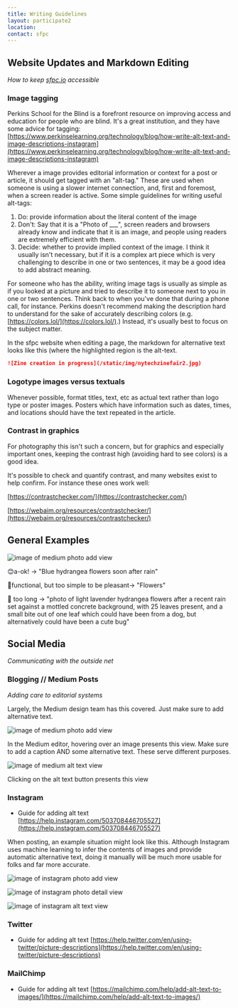 ```yaml
---
title: Writing Guidelines 
layout: participate2
location:
contact: sfpc
---
```


## Website Updates and Markdown Editing

*How to keep [sfpc.io](https://sfpc.io/) accessible*

### Image tagging

Perkins School for the Blind is a forefront resource on improving access and education for people who are blind. It's a great institution, and they have some advice for tagging:
[https://www.perkinselearning.org/technology/blog/how-write-alt-text-and-image-descriptions-instagram](https://www.perkinselearning.org/technology/blog/how-write-alt-text-and-image-descriptions-instagram)

Wherever a image provides editorial information or context for a post or article, it should get tagged with an "alt-tag." These are used when someone is using a slower internet connection, and, first and foremost, when a screen reader is active. Some simple guidelines for writing useful alt-tags:

1. Do: provide information about the literal content of the image
2. Don't: Say that it is a "Photo of ___", screen readers and browsers already know and indicate that it is an image, and people using readers are extremely efficient with them.
3. Decide: whether to provide implied context of the image. I think it usually isn't necessary, but if it is a complex art piece which is very challenging to describe in one or two sentences, it may be a good idea to add abstract meaning.

For someone who has the ability, writing image tags is usually as simple as if you looked at a picture and tried to describe it to someone next to you in one or two sentences. Think back to when you've done that during a phone call, for instance. Perkins doesn't recommend making the description hard to understand for the sake of accurately describing colors (e.g. [https://colors.lol/](https://colors.lol/).) Instead, it's usually best to focus on the subject matter.

In the sfpc website when editing a page, the markdown for alternative text looks like this (where the highlighted region is the alt-text.

```markdown
![Zine creation in progress](/static/img/nytechzinefair2.jpg)
```

### Logotype images versus textuals

Whenever possible, format titles, text, etc as actual text rather than logo type or poster images. Posters which have information such as dates, times, and locations should have the text repeated in the article.

### Contrast in graphics

For photography this isn't such a concern, but for graphics and especially important ones, keeping the contrast high (avoiding hard to see colors) is a good idea.

It's possible to check and quantify contrast, and many websites exist to help confirm. For instance these ones work well:

[https://contrastchecker.com/](https://contrastchecker.com/)

[https://webaim.org/resources/contrastchecker/](https://webaim.org/resources/contrastchecker/)

## General Examples

![image of medium photo add view](/static/img/guidelines/flower.png)

😊a-ok! →  "Blue hydrangea flowers soon after rain"

😤functional, but too simple to be pleasant→ "Flowers"

😬 too long → "photo of light lavender hydrangea flowers after a recent rain set against a mottled concrete background, with 25 leaves present, and a small bite out of one leaf which could have been from a dog, but alternatively could have been a cute bug"

## Social Media

*Communicating with the outside net*

### Blogging // Medium Posts

*Adding care to editorial systems*

Largely, the Medium design team has this covered. Just make sure to add alternative text.

![image of medium photo add view](/static/img/guidelines/medium1.png)

In the Medium editor, hovering over an image presents this view. Make sure to add a caption AND some alternative text. These serve different purposes.

![image of medium alt text view](/static/img/guidelines/medium2.png)

Clicking on the alt text button presents this view

### Instagram

- Guide for adding alt text
[https://help.instagram.com/503708446705527](https://help.instagram.com/503708446705527)

When posting, an example situation might look like this. Although Instagram uses machine learning to infer the contents of images and provide automatic alternative text, doing it manually will be much more usable for folks and far more accurate.

![image of instagram photo add view](/static/img/guidelines/instagram1.png)

![image of instagram photo detail view](/static/img/guidelines/instagram2.png)

![image of instagram alt text view](/static/img/guidelines/instagram3.png)

### Twitter

- Guide for adding alt text
[https://help.twitter.com/en/using-twitter/picture-descriptions](https://help.twitter.com/en/using-twitter/picture-descriptions)

### MailChimp

- Guide for adding alt text
[https://mailchimp.com/help/add-alt-text-to-images/](https://mailchimp.com/help/add-alt-text-to-images/)